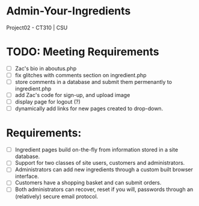 # Admin-Your-Ingredients
Project02 - CT310 | CSU

# TODO: Meeting Requirements
- [ ] Zac's bio in aboutus.php
- [ ] fix glitches with comments section on ingredient.php
- [ ] store comments in a database and submit them permenantly to ingredient.php
- [ ] add Zac's code for sign-up, and upload image
- [ ] display page for logout (?)
- [ ] dynamically add links for new pages created to drop-down.

# Requirements:
- [ ] Ingredient pages build on-the-fly from information stored in a site database.
- [ ] Support for two classes of site users, customers and administrators.
- [ ] Administrators can add new ingredients through a custom built browser interface.
- [ ] Customers have a shopping basket and can submit orders.
- [ ] Both administrators can recover, reset if you will, passwords through an (relatively) secure email protocol.
